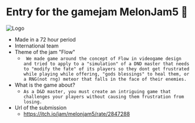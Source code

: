 # Entry for the gamejam MelonJam5 🍈
 ![Logo](https://img.itch.zone/aW1nLzE3MDIxMDE3LnBuZw==/original/lEF4pd.png)
- Made in a 72 hour period
- International team
- Theme of the jam "Flow"
   - ` We made game around the concept of Flow in videogame design and tried to apply to a "simulation" of a DND master that needs to "modify the fate" of its players so they dont get frustrated while playing while offering, "gods blessings" to heal them, or a RNG(not rng) meteor that falls in the face of their enemies.`
- What is the game about?
  - `As a D&D master, you must create an intriguing game that challenges your players without causing them frustration from losing.`
- Url of the submission
  - https://itch.io/jam/melonjam5/rate/2847288
